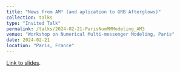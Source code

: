 ```yaml
---
title: "News from AM³ (and aplication to GRB Afterglows)"
collection: talks
type: "Invited Talk"
permalink: /talks/2024-02-21-ParisNumMMModeling_AM3
venue: "Workshop on Numerical Multi-messenger Modeling, Paris"
date: 2024-02-21
location: "Paris, France"
---
```


[Link to slides](https://maklinger.github.io/files/presentations/ParisNumMMModeling_AM3.pdf).


